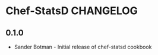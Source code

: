 Chef-StatsD CHANGELOG
====================

0.1.0
-----
- Sander Botman - Initial release of chef-statsd cookbook
